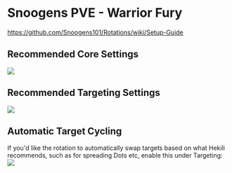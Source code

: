 # Snoogens PVE - Warrior Fury  
https://github.com/Snoogens101/Rotations/wiki/Setup-Guide  
## Recommended Core Settings  
![](https://i.imgur.com/T4O3dr9.png)   

## Recommended Targeting Settings  
![](https://i.imgur.com/ius9Wk6.png)  

## Automatic Target Cycling  
If you'd like the rotation to automatically swap targets based on what Hekili recommends, such as for spreading Dots etc, enable this under Targeting:  
![](https://i.imgur.com/1rDyIp7.png)  